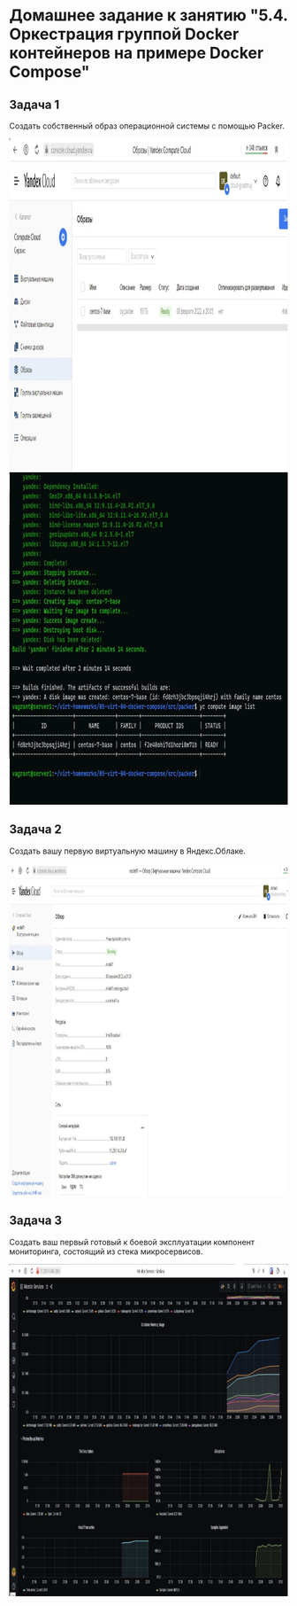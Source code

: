 # Домашнее задание к занятию "5.4. Оркестрация группой Docker контейнеров на примере Docker Compose"

## Задача 1

Создать собственный образ операционной системы с помощью Packer.

<p align="center">
  <img width="1200" height="600" src="./img/1.jpg">
  <img width="1200" height="600" src="./img/1-1.jpg">
</p>

## Задача 2

Создать вашу первую виртуальную машину в Яндекс.Облаке.

<p align="center">
  <img width="1200" height="600" src="./img/2.jpg">
</p>

## Задача 3

Создать ваш первый готовый к боевой эксплуатации компонент мониторинга, состоящий из стека микросервисов.

<p align="center">
  <img width="1200" height="600" src="./img/3.jpg">
</p>

